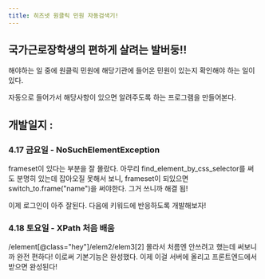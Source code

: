 ```yaml
---
title: 히즈넷 원클릭 민원 자동검색기!
---
```


## 국가근로장학생의 편하게 살려는 발버둥!!
  
해야하는 일 중에 원클릭 민원에 해당기관에 들어온 민원이 있는지 확인해야 하는 일이 있다.

자동으로 들어가서 해당사항이 있으면 알려주도록 하는 프로그램을 만들어본다.

## 개발일지 :
### 4.17 금요일 - NoSuchElementException
  frameset이 있다는 부분을 잘 몰랐다.
  아무리 find_element_by_css_selector를 써도 분명히 있는데 잡아오질 못해서 보니,
  frameset이 되있으면 switch_to.frame("name")을 써야한다.
  그거 쓰니까 해결 됨!
  
  이제 로그인이 아주 잘된다.
  다음에 키워드에 반응하도록 개발해보자!
  

### 4.18 토요일 - XPath 처음 배움
  /element[@class="hey"]/elem2/elem3[2]
  몰라서 처름엔 안쓰려고 했는데 써보니까 완전 편하다!
  이로써 기본기능은 완성했다.
  이제 이걸 서버에 올리고 프론트엔드에서 받으면 완성된다!
